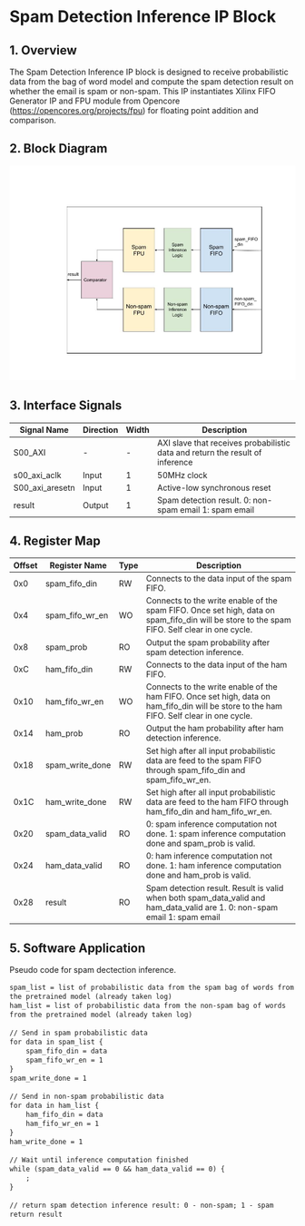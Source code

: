# Spam Detection Inference IP Block

## 1. Overview
The Spam Detection Inference IP block is designed to receive probabilistic data from the bag of word model and compute the spam detection result on whether the email is spam or non-spam.
This IP instantiates Xilinx FIFO Generator IP and FPU module from Opencore (https://opencores.org/projects/fpu) for floating point addition and comparison.  

## 2. Block Diagram

![Alt text](Spam_Detection_Inference_IP.jpg?raw=true "Title")

## 3. Interface Signals

| Signal Name | Direction | Width | Description |
| --- | --- | --- | --- |
| S00\_AXI | - | - | AXI slave that receives probabilistic data and return the result of inference |
| s00\_axi\_aclk | Input | 1 | 50MHz clock |
| S00\_axi\_aresetn | Input | 1 | Active-low synchronous reset |
| result | Output | 1 | Spam detection result.   0: non-spam email   1: spam email |

## 4. Register Map

| Offset | Register Name | Type | Description |
| --- | --- | --- | --- |
| 0x0 | spam\_fifo\_din | RW | Connects to the data input of the spam FIFO. |
| 0x4 | spam\_fifo\_wr\_en | WO | Connects to the write enable of the spam FIFO. Once set high, data on spam\_fifo\_din will be store to the spam FIFO. Self clear in one cycle. |
| 0x8 | spam\_prob | RO | Output the spam probability after spam detection inference. |
| 0xC | ham\_fifo\_din | RW | Connects to the data input of the ham FIFO. |
| 0x10 | ham\_fifo\_wr\_en | WO | Connects to the write enable of the ham FIFO. Once set high, data on ham\_fifo\_din will be store to the ham FIFO. Self clear in one cycle. |
| 0x14 | ham\_prob | RO | Output the ham probability after ham detection inference. |
| 0x18 | spam\_write\_done | RW | Set high after all input probabilistic data are feed to the spam FIFO through spam\_fifo\_din and spam\_fifo\_wr\_en. |
| 0x1C | ham\_write\_done | RW | Set high after all input probabilistic data are feed to the ham FIFO through ham\_fifo\_din and ham\_fifo\_wr\_en. |
| 0x20 | spam\_data\_valid | RO | 0: spam inference computation not done.   1: spam inference computation done and spam\_prob is valid. |
| 0x24 | ham\_data\_valid | RO | 0: ham inference computation not done.   1: ham inference computation done and ham\_prob is valid. |
| 0x28 | result | RO | Spam detection result. Result is valid when both spam\_data\_valid and ham\_data\_valid are 1. 0: non-spam email 1: spam email |

## 5. Software Application

Pseudo code for spam dectection inference.

	spam_list = list of probabilistic data from the spam bag of words from the pretrained model (already taken log)
	ham_list = list of probabilistic data from the non-spam bag of words from the pretrained model (already taken log)

	// Send in spam probabilistic data
	for data in spam_list {
		spam_fifo_din = data
		spam_fifo_wr_en = 1
	}
	spam_write_done = 1

	// Send in non-spam probabilistic data
	for data in ham_list {
		ham_fifo_din = data
		ham_fifo_wr_en = 1
	}
	ham_write_done = 1

	// Wait until inference computation finished
	while (spam_data_valid == 0 && ham_data_valid == 0) {
		;
	}

	// return spam detection inference result: 0 - non-spam; 1 - spam
	return result
